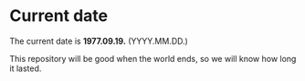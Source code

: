 # Current date

The current date is **1977.09.19.** (YYYY.MM.DD.)

This repository will be good when the world ends, so we will know how long it lasted.